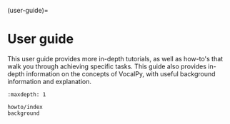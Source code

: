 (user-guide)=
# User guide

This user guide provides more in-depth tutorials, 
as well as how-to's that walk you through achieving specific tasks.
This guide also provides in-depth information on the
concepts of VocalPy, with useful background information and explanation. 

```{toctree}
:maxdepth: 1

howto/index
background
```
